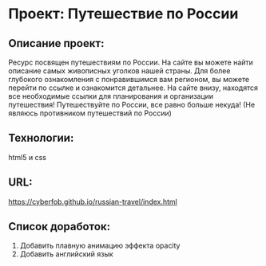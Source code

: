 # Проект: Путешествие по России

## Описание проект:
Ресурс посвящен путешествиям по России. На сайте вы можете найти описание самых живописных уголков нашей страны. Для более глубокого ознакомления с понравившимся вам регионом, вы можете перейти по ссылке и ознакомится детальнее. На сайте внизу, находятся все необходимые ссылки для планирования и организации путешествия! Путешествуйте по России, все равно больше некуда! (Не являюсь противником путешествий по России) 

## Технологии:
html5 и css

## URL:
https://cyberfob.github.io/russian-travel/index.html

## Список доработок:
1. Добавить плавную анимацию эффекта opacity
2. Добавить английский язык
